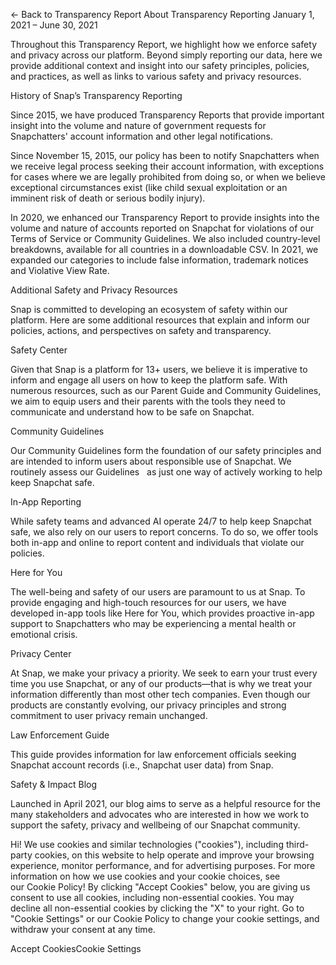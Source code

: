 ← Back to Transparency Report
About Transparency Reporting
January 1, 2021 – June 30, 2021

Throughout this Transparency Report, we highlight how we enforce safety and privacy across our platform. Beyond simply reporting our data, here we provide additional context and insight into our safety principles, policies, and practices, as well as links to various safety and privacy resources.

History of Snap’s Transparency Reporting

Since 2015, we have produced Transparency Reports that provide important insight into the volume and nature of government requests for Snapchatters' account information and other legal notifications.

Since November 15, 2015, our policy has been to notify Snapchatters when we receive legal process seeking their account information, with exceptions for cases where we are legally prohibited from doing so, or when we believe exceptional circumstances exist (like child sexual exploitation or an imminent risk of death or serious bodily injury).

In 2020, we enhanced our Transparency Report to provide insights into the volume and nature of accounts reported on Snapchat for violations of our Terms of Service or Community Guidelines. We also included country-level breakdowns, available for all countries in a downloadable CSV. In 2021, we expanded our categories to include false information, trademark notices and Violative View Rate.

Additional Safety and Privacy Resources

Snap is committed to developing an ecosystem of safety within our platform. Here are some additional resources that explain and inform our policies, actions, and perspectives on safety and transparency.  

Safety Center

Given that Snap is a platform for 13+ users, we believe it is imperative to inform and engage all users on how to keep the platform safe. With numerous resources, such as our Parent Guide and Community Guidelines, we aim to equip users and their parents with the tools they need to communicate and understand how to be safe on Snapchat.

Community Guidelines

Our Community Guidelines form the foundation of our safety principles and are intended to inform users about responsible use of Snapchat. We routinely assess our Guidelines   as just one way of actively working to help keep Snapchat safe.

In-App Reporting 

While safety teams and advanced AI operate 24/7 to help keep Snapchat safe, we also rely on our users to report concerns. To do so, we offer tools both in-app and online to report content and individuals that violate our policies.  


Here for You

The well-being and safety of our users are paramount to us at Snap. To provide engaging and high-touch resources for our users, we have developed in-app tools like Here for You, which provides proactive in-app support to Snapchatters who may be experiencing a mental health or emotional crisis. 

Privacy Center

At Snap, we make your privacy a priority. We seek to earn your trust every time you use Snapchat, or any of our products—that is why we treat your information differently than most other tech companies. Even though our products are constantly evolving, our privacy principles and strong commitment to user privacy remain unchanged.

Law Enforcement Guide

This guide provides information for law enforcement officials seeking Snapchat account records (i.e., Snapchat user data) from Snap.

Safety & Impact Blog

Launched in April 2021, our blog aims to serve as a helpful resource for the many stakeholders and advocates who are interested in how we work to support the safety, privacy and wellbeing of our Snapchat community.

Hi! We use cookies and similar technologies ("cookies"), including third-party cookies, on this website to help operate and improve your browsing experience, monitor performance, and for advertising purposes. For more information on how we use cookies and your cookie choices, see our Cookie Policy! By clicking "Accept Cookies" below, you are giving us consent to use all cookies, including non-essential cookies. You may decline all non-essential cookies by clicking the "X" to your right. Go to "Cookie Settings" or our Cookie Policy to change your cookie settings, and withdraw your consent at any time.

Accept CookiesCookie Settings